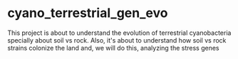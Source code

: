 # cyano_terrestrial_gen_evo
This project is about to understand the evolution of terrestrial cyanobacteria specially about soil vs rock. Also, it's about to understand how soil vs rock strains colonize the land and, we will do this, analyzing the stress genes
